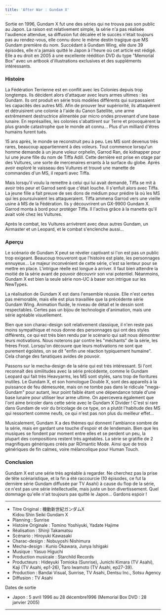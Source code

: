 ```yaml
---
title: 'After War : Gundam X'
---
```






Sortie en 1996, Gundam X fut une des séries qui ne trouva pas son public au Japon. La raison est relativement simple, la série n'a pas réalisée l'audience attendue, sa diffusion fut décalée et le succès n'était toujours pas au rendez-vous, elle connu donc le même destin tragique que MS Gundam première du nom. Succédant à Gundam Wing, elle dure 39 épisodes, elle n'a jamais quitté le Japon à l'heure où cet article est rédigé. Elle a eu droit en 2005 à une excellente réédition DVD du type "Memorial Box" avec un artbook d'illustrations exclusives et des suppléments intéressants.


### Histoire


La Fédération Terrienne est en conflit avec les Colonies depuis trop longtemps. Ils décident alors d'attaquer avec leurs armes ultimes : les Gundam. Ils ont produit en série trois modèles différents qui surpassaient les capacités des autres MS. Afin de prouver leur supériorité, ils attaquèrent et détruisirent une colonie à l'aide du Canon Satellite, une arme extrêmement destructrice alimentée par micro ondes provenant d'une base lunaire. En représailles, les colonies s'abattirent sur Terre et provoquèrent la plus grande catastrophe que le monde ait connu... Plus d'un milliard d'êtres humains furent tués.


15 ans après, le monde se reconstruit peu à peu. Les MS sont devenus très rares, beaucoup appartiennent à des voleurs. Tout commence lorsqu'un homme demande à un jeune voleur orphelin, Garrod Ran, de kidnapper pour lui une jeune fille du nom de Tiffa Adill. Cette dernière est prise en otage par des Vultures, une sorte de mercenaires errants à la surface du globe. Après avoir exploré le vaisseau des Vultures et trouvé une manette de commandes d'un MS, il reparti avec Tiffa.


Mais lorsqu'il voulu la remettre à celui qui lui avait demandé, Tiffa se mit à avoir très peur et Garrod senti que c'était louche. Il s'enfuit alors avec Tiffa. La jeune fille a fait preuve de ses dons de médium pour prédire là où les MS qui les poursuivaient les attaqueraient. Tiffa ammena Garrod vers une vieille usine à MS de la Fédération. Ils y découvrirent un GX-9900 Gundam X. Garrod monta à bord pour protéger Tiffa. Il l'activa grâce à la manette qu'il avait volé chez les Vultures.


Après le combat, les Vultures arrivèrent avec deux autres Gundam, un Airmaster et un Leopard, et le combat s'enclenche aussi...



### Aperçu


Le scénario de Gundam X peut se révéler captivant si l'on est pas un public trop exigeant. Beaucoup trouveront que l'histoire est plate, les personnages ennuyeux... Le majeur inconvénient de cette série, c'est sa lenteur pour se mettre en place. L'intrigue réelle est longue à arriver. Il faut bien attendre la moitié de la série avant de pouvoir découvrir son vrai potentiel. Néanmoins, Gundam X est bien la seule série non-UC à baser son intrigue sur les NewTypes.


La réalisation de Gundam X est dans l'ensemble réussie. Elle n'est certes pas mémorable, mais elle est plus travaillée que la précédente série Gundam Wing. Animation fluide, le niveau de détail et le dessin sont respectables. Certes pas un bijou de technologie d'animation, mais une série agréable visuellement.


Bien que son charac-design soit relativement classique, il n'en reste pas moins sympathique et nous donne des personnages qui ont des styles différents, ce qui est très bien rendu par le scénario qui sait nous démontrer leurs motivations. Nous noterons par contre les "méchants" de la série, les frères Frost. Lorsqu'on découvre que leurs motivations ne sont que purement égoïstes, on se dit "enfin une réaction typiquement humaine". Cela change des fanatiques avides de pouvoir.


Passons sur le mecha-design de la série qui est très intéressant. Si l'ont reconnaît des similitudes avec la série précédente, comme le Gundam Leopard qui fait très Heavyarms, les MS sont stylés, sans trop de fioritures inutiles. Le Gundam X, et son homologue Double X, sont des appareils à la puissance de feu démesurée, mais on ne tombe pas dans le ridicule "mega-Gundam" pour autant, leur point faible étant une dépendance totale d'une base lunaire pour utiliser leur arme ultime. On apercevera également que l'ont aime bricoler dans cette série avec le Gundam X Divider ! C'est si rare dans Gundam de voir du bricolage de ce type, on a plutôt l'habitude des MS qui ressortent comme neufs, ce qui n'est pas non plus du meilleur effet...


Musicalement, Gundam X a des thèmes qui donnent l'ambiance sombre de la série, mais en gardant une touche d'espoir et de lendemain. Bien que les musiques se fondent par moment entre elles et se perdent un peu, la plupart des compositions restent très agréables. La série se gratifie de 2 magnifiques génériques créés par ROmantic Mode. Ainsi que de trois génériques de fin calmes, voire mélancolique pour Human Touch.



### Conclusion


Gundam X est une série très agréable à regarder. Ne cherchez pas la prise de tête scénaristique, et la fin a été raccourcie (10 épisodes, ce fut la dernière série Gundam diffusée par TV Asahi) à cause du flop de la série, ce n'est pas une série intellectuelle, mais juste un bon divertissement. Quel dommage qu'elle n'ait toujours pas quitté le Japon... Gardons espoir !




---


* Titre Original : 機動新世紀ガンダムX  
Kidou Shin Seiki Gundam X
* Planning : Sunrise
* Histoire Originale : Tomino Yoshiyuki, Yadate Hajime
* Réalisation : Shinji Takamatsu
* Scénario : Hiroyuki Kawasaki
* Charac-design : Nobuyoshi Nishimura
* Mecha-design : Kunio Ôkawara, Junya Ishigaki
* Musique : Yasuo Higuchi
* Production musicale : Starchild Records
* Producteurs : Hideyuki Tomioka (Sunrise), Junichi Kimara (TV Asahi), Kaji (TV Asahi, ep1-26), Taro Iwamoto (TV Asahi, ep27-39).
* Production : Bandai Visual, Sunrise, TV Asahi, Dentsu Inc., Sotsu Agency
* Diffusion : TV Asahi


Dates de sortie


* Japon : 5 avril 1996 au 28 décembre1996 (Memorial Box DVD : 28 janvier 2005)




---


 
